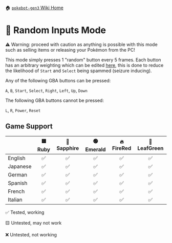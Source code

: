🏠 [`pokebot-gen3` Wiki Home](../Readme.md)

# 🎲 Random Inputs Mode

⚠️ Warning: proceed with caution as anything is possible with this mode such as selling items or releasing your Pokémon from the PC!

This mode simply presses 1 "random" button every 5 frames. Each button has an arbitrary weighting which can be edited [here](../../modules/modes/random.py), this is done to reduce the likelihood of `Start` and `Select` being spammed (seizure inducing).

Any of the following GBA buttons can be pressed:

`A`, `B`, `Start`, `Select`, `Right`, `Left`, `Up`, `Down`

The following GBA buttons cannot be pressed:

`L`, `R`, `Power`, `Reset`

## Game Support
|          | 🟥 Ruby | 🔷 Sapphire | 🟢 Emerald | 🔥 FireRed | 🌿 LeafGreen |
|:---------|:-------:|:-----------:|:----------:|:----------:|:------------:|
| English  |    ✅    |      ✅      |     ✅      |     ✅      |      ✅       |
| Japanese |    ✅    |      ✅      |     ✅      |     ✅      |      ✅       |
| German   |    ✅    |      ✅      |     ✅      |     ✅      |      ✅       |
| Spanish  |    ✅    |      ✅      |     ✅      |     ✅      |      ✅       |
| French   |    ✅    |      ✅      |     ✅      |     ✅      |      ✅       |
| Italian  |    ✅    |      ✅      |     ✅      |     ✅      |      ✅       |

✅ Tested, working

🟨 Untested, may not work

❌ Untested, not working
